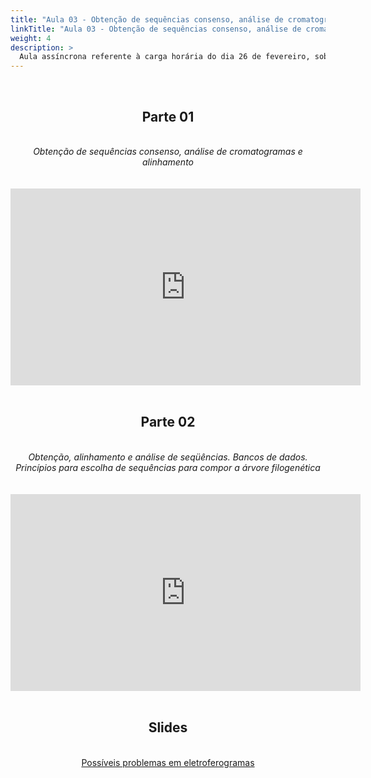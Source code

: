 ```yaml
---
title: "Aula 03 - Obtenção de sequências consenso, análise de cromatogramas e alinhamento. Obtenção, alinhamento e análise de seqüências. Bancos de dados. Princípios para escolha de sequências para compor a árvore filogenética."
linkTitle: "Aula 03 - Obtenção de sequências consenso, análise de cromatogramas e alinhamento. Obtenção, alinhamento e análise de seqüências. Bancos de dados. Princípios para escolha de sequências para compor a árvore filogenética."
weight: 4
description: >
  Aula assíncrona referente à carga horária do dia 26 de fevereiro, sobre obtenção de sequências consenso, análise de cromatogramas e alinhamento. Obtenção, alinhamento e análise de seqüências. Bancos de dados. Princípios para escolha de sequências para compor a árvore filogenética.
---
```


<br>
<div align="center">
<h2>Parte 01</h2>
<br>
<i>Obtenção de sequências consenso, análise de cromatogramas e alinhamento</i>
<br><br><br>
<iframe width="560" height="315" src="https://www.youtube.com/embed/8LKHcEu3yto" frameborder="0" allow="accelerometer; autoplay; clipboard-write; encrypted-media; gyroscope; picture-in-picture" allowfullscreen></iframe>
<br><br>

<h2>Parte 02</h2>
<br>
<i>Obtenção, alinhamento e análise de seqüências. Bancos de dados. Princípios para escolha de sequências para compor a árvore filogenética</i>
<br><br><br>
<iframe width="560" height="315" src="https://www.youtube.com/embed/GG5LL7UjEuI" frameborder="0" allow="accelerometer; autoplay; clipboard-write; encrypted-media; gyroscope; picture-in-picture" allowfullscreen></iframe>
<br><br>

<h2>Slides</h2>
<br>
<a href="https://github.com/desirrepetters/gstreinamentoeconsultoria/raw/master/userguide/content/pt-br/filogenia/2024_01/aulas/slides/aula_07.pdf">Possíveis problemas em eletroferogramas</a>
</div>